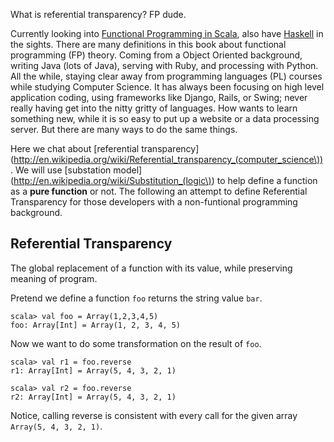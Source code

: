 What is referential transparency? FP dude.

<!--more-->

Currently looking into [Functional Programming in Scala](http://www.manning.com/bjarnason/), also have [Haskell](http://www.haskell.org/haskellwiki/Haskell) in the sights. There are many definitions in this book about functional programming (FP) theory. Coming from a Object Oriented background, writing Java (lots of Java), serving with Ruby, and processing with Python. All the while, staying clear away from programming languages (PL) courses while studying Computer Science. It has always been focusing on high level application coding, using frameworks like Django, Rails, or Swing; never really having get into the nitty gritty of languages. How wants to learn something new, while it is so easy to put up a website or a data processing server. But there are many ways to do the same things.

Here we chat about [referential transparency](http://en.wikipedia.org/wiki/Referential_transparency_(computer_science\)). We will use [substation model](http://en.wikipedia.org/wiki/Substitution_(logic\)) to help define a function as a **pure function** or not. The following an attempt to define Referential Transparency for those developers with a non-funtional programming background.

## Referential Transparency

The global replacement of a function with its value, while preserving meaning of program. 

Pretend we define a function `foo` returns the string value `bar`.

	scala> val foo = Array(1,2,3,4,5)
	foo: Array[Int] = Array(1, 2, 3, 4, 5)

Now we want to do some transformation on the result of `foo`.

	scala> val r1 = foo.reverse
	r1: Array[Int] = Array(5, 4, 3, 2, 1)

	scala> val r2 = foo.reverse
	r2: Array[Int] = Array(5, 4, 3, 2, 1)
	
Notice, calling reverse is consistent with every call for the given array `Array(5, 4, 3, 2, 1)`. 
	
	

	

	



 